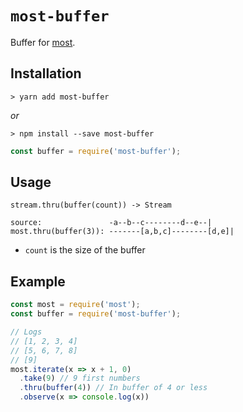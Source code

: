 # `most-buffer` #

Buffer for [most](https://github.com/cujojs/most).

## Installation ##

```console
> yarn add most-buffer
```

_or_

```console
> npm install --save most-buffer
```

```js
const buffer = require('most-buffer');
```

## Usage ##

`stream.thru(buffer(count)) -> Stream`

```
source:               -a--b--c--------d--e--|
most.thru(buffer(3)): -------[a,b,c]--------[d,e]|
```

- `count` is the size of the buffer

## Example ##

```js
const most = require('most');
const buffer = require('most-buffer');

// Logs
// [1, 2, 3, 4]
// [5, 6, 7, 8]
// [9]
most.iterate(x => x + 1, 0)
  .take(9) // 9 first numbers
  .thru(buffer(4)) // In buffer of 4 or less
  .observe(x => console.log(x))
```
